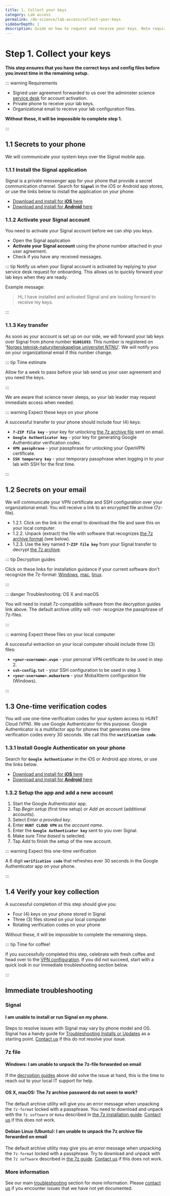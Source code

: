 ```yaml
---
title: 1. Collect your keys
category: Lab access
permalink: /do-science/lab-access/collect-your-keys
sidebarDepth: 1
description: Guide on how to request and receive your keys. Note requirements before proceeding with the guide.
---
```


# Step 1. Collect your keys

**This step ensures that you have the correct keys and config files before you invest time in the remaining setup.**

::: warning Requirements

- Signed user agreement forwarded to us over the administer science [service desk](/administer-science/service-desk/lab-orders#add-a-new-lab-user) for account activation.
- Private phone to receive your lab keys.
- Organizational email to receive your lab configuration files.

**Without these, it will be impossible to complete step 1.**

:::




## 1.1 Secrets to your phone

We will communicate your system keys over the Signal mobile app.

### 1.1.1 Install the Signal application

Signal is a private messenger app for your phone that provide a secret communication channel. Search for **`Signal`** in the iOS or Android app stores, or use the links below to install the application on your phone:

  - [Download and install for **iOS** here](https://itunes.apple.com/us/app/signal-private-messenger/id874139669?mt=8)
  - [Download and install for **Android** here](https://play.google.com/store/apps/details?id=org.thoughtcrime.securesms&hl=en)


### 1.1.2 Activate your Signal account

You need to activate your Signal account before we can ship you keys.

- Open the Signal application
- **Activate your Signal account** using the phone number attached in your user agreement.
- Check if you have any received messages.

::: tip
Notify us when your Signal account is activated by replying to your service desk request for onboarding. This allows us to quickly forward your lab keys when they are ready. 

Example message:

> Hi, I have installed and activated Signal and are looking forward to receive my keys.

:::


### 1.1.3 Key transfer

As soon as your account is set up on our side, we will forward your lab keys over Signal from phone number **`91001893`**. This number is registered on '[Norges teknisk-naturvitenskapelige universitet NTNU](https://www.1881.no/?query=91001893)'. We will notify you on your organizational email if this number change.

::: tip Time estimate

Allow for a week to pass before your lab send us your user agreement and you need the keys. 

:::

We are aware that science never sleeps, so your lab leader may request immediate access when needed.

::: warning Expect these keys on your phone

A successful transfer to your phone should include four (4) keys:

- **`7-ZIP file key`** - your key for unlocking [the 7z archive file](/do-science/tools/transfer/7z/) sent on email.
- **`Google Authenticator key`** - your key for generating Google Authenticator verification codes.
- **`VPN passphrase`** - your passphrase for unlocking your OpenVPN certificate.
- **`SSH temporary key`** - your temporary passphrase when logging in to your lab with SSH for the first time.

:::



## 1.2 Secrets on your email

We will communicate your VPN certificate and SSH configuration over your organizational email. You will receive a link to an encrypted file archive (7z-file).

- 1.2.1. Click on the link in the email to download the file and save this on your local computer.
- 1.2.2. Unpack (extract) the file with software that recognizes [the 7z archive format](/do-science/tools/transfer/7z/) (see below).
- 1.2.3. Use the key named **`7-ZIP file key`** from your Signal transfer to decrypt [the 7z archive](/do-science/tools/transfer/7z/).

::: tip Decryption guides

Click on these links for installation guidance if your current software don't recognize the 7z-format: [Windows](/do-science/tools/transfer/7z/#windows), [mac](/do-science/tools/transfer/7z/#mac-os-x), [linux](https://www.google.no/search?q=unpack+7z+linux).

:::

::: danger Troubleshooting: OS X and macOS

You will need to install 7z-compatible software from the decryption guides link above. The default archive utility will -not- recognize the passphrase of 7z-files.

:::

::: warning Expect these files on your local computer

A successful extraction on your local computer should include three (3) files:


- **`<your-username>.ovpn`** - your personal VPN certificate to be used in step 2.
- **`ssh-config.txt`** - your SSH configuration to be used in step 3.
- **`<your-username>.mobaxterm`** - your MobaXterm configuration file (Windows).

:::


## 1.3 One-time verification codes

You will use one-time verification codes for your system access to HUNT Cloud (VPN). We use Google Authenticator for this purpose. Google Authenticator is a multifactor app for phones that generates one-time verification codes every 30 seconds. We call this the **`verification code`**.

### 1.3.1 Install Google Authenticator on your phone

Search for **`Google Authenticator`** in the iOS or Android app stores, or use the links below.

- [Download and install for **iOS** here](https://itunes.apple.com/us/app/google-authenticator/id388497605?mt=8)
- [Download and install for **Android** here](https://play.google.com/store/apps/details?id=com.google.android.apps.authenticator2&hl=en)

### 1.3.2 Setup the app and add a new account

1. Start the Google Authenticator app.
2. Tap _Begin setup_ (first time setup) or _Add an account_ (additional accounts).
3. Select _Enter a provided key_.
4. Enter **`HUNT CLOUD VPN`** as the _account name_.
5. Enter the **`Google Authenticator key`** sent to you over Signal.
6. Make sure _Time based_ is selected.
7. Tap _Add_ to finish the setup of the new account.

::: warning Expect this one-time verification

A 6 digit **`verification code`** that refreshes ever 30 seconds in the Google Authenticator app on your phone.

:::



## 1.4 Verify your key collection

A successful completion of this step should give you:

- Four (4) keys on your phone stored in Signal
- Three (3) files stored on your local computer
- Rotating verification codes on your phone

Without these, it will be impossible to complete the remaining steps.

::: tip Time for coffee!

If you successfully completed this step, celebrate with fresh coffee and head over to the [VPN configuration](/do-science/lab-access/configure-vpn). If you did not succeed, start with a quick look in our Immediate troubleshooting section below.

:::


## Immediate troubleshooting


### Signal

#### I am unable to install or run Signal on my phone.

Steps to resolve issues with Signal may vary by phone model and OS. Signal has a handy guide for [Troubleshooting Installs or Updates](https://support.signal.org/hc/en-us/articles/360007211952-Troubleshooting-Installs-or-Updates) as a starting point. [Contact us](/contact) if this do not resolve your issue.

### 7z file

#### Windows: I am unable to unpack the 7z-file forwarded on email

If the [decryption guides](/do-science/lab-access/collect-your-keys/#_1-2-secrets-on-your-email) above did solve the issue at hand, this is the time to reach out to your local IT support for help.

#### OS X, macOS: The 7z archive password do not seem to work?

The default archive utility will give you an error message when unpacking the `7z-format` locked with a passphrase. You need to download and unpack with the 
`7z software` or `Keka` described in [the 7z installation guide](/do-science/tools/transfer/7z/). [Contact us](/contact) if this does not work.

#### Debian Linux (Ubuntu): I am unable to unpack the 7z archive file forwarded on email

The default archive utility may give you an error message when unpacking the `7z-format` locked with a passphrase. Try to download and unpack with the 
`7z software` described in [the 7z guide](/do-science/tools/transfer/7z/). [Contact us](/contact) if this does not work.

### More information

See our main [troubleshooting](/do-science/troubleshooting/connection/) section for more information. Please [contact us](/contact) if you encounter issues that we have not yet documented.
